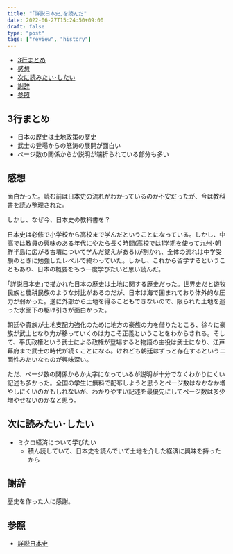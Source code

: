 ```yaml
---
title: "｢詳説日本史｣を読んだ"
date: 2022-06-27T15:24:50+09:00
draft: false
type: "post"
tags: ["review", "history"]
---
```


- [3行まとめ](#3行まとめ)
- [感想](#感想)
- [次に読みたい･したい](#次に読みたいしたい)
- [謝辞](#謝辞)
- [参照](#参照)

<!-- ここに変な画像 -->

## 3行まとめ

- 日本の歴史は土地政策の歴史
- 武士の登場からの怒涛の展開が面白い
- ページ数の関係からか説明が端折られている部分も多い

## 感想

面白かった。読む前は日本史の流れがわかっているのか不安だったが、今は教科書を読み整理された。

しかし、なぜ今、日本史の教科書を？

日本史は必修で小学校から高校まで学んだということになっている。しかし、中高では教員の興味のある年代にやたら長く時間(高校では1学期を使って九州･朝鮮半島に広がる古墳について学んだ覚えがある)が割かれ、全体の流れは中学受験のときに勉強したレベルで終わっていた。しかし、これから留学するということもあり、日本の概要をもう一度学びたいと思い読んだ。

｢詳説日本史｣で描かれた日本の歴史は土地に関する歴史だった。世界史だと遊牧民族と農耕民族のような対比があるのだが、日本は海で囲まれており体外的な圧力が弱かった。逆に外部から土地を得ることもできないので、限られた土地を巡った水面下の駆け引きが面白かった。

朝廷や貴族が土地支配力強化のために地方の豪族の力を借りたところ、徐々に豪族が武士となり力が移っていくのは力こそ正義ということをわからされる。そして、平氏政権という武士による政権が登場すると物語の主役は武士になり、江戸幕府まで武士の時代が続くことになる。けれども朝廷はずっと存在するという二面性みたいなものが興味深い。

ただ、ページ数の関係からか太字になっているが説明が十分でなくわかりにくい記述も多かった。全国の学生に無料で配布しようと思うとページ数はなかなか増やしにくいのかもしれないが、わかりやすい記述を最優先にしてページ数は多少増やせないのかなと思う。

## 次に読みたい･したい

- ミクロ経済について学びたい
  - 積ん読していて、日本史を読んでいて土地を介した経済に興味を持ったから

## 謝辞

歴史を作った人に感謝。

## 参照

- [詳説日本史](https://www.yamakawa.co.jp/product/70012)
